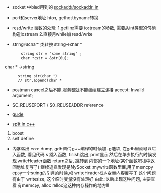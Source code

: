 + socket 中bind用到的 [sockaddr/sockaddr_in](http://beej.us/guide/bgnet/output/html/multipage/sockaddr_inman.html)

+ port和server地址  hton, gethostbyname转换

+ read/write 函数的处理: 
1.getline需要 iostream的参数, 需要从int类型的句柄构造iostream
2.直接用while加 read/write

+ string和char* 类转换
string->char *
		  
		  string str = "some string" ;
		  char *cstr = &str[0u];
char * ->string

		  string str(char *)
		  // str.append(char *
		  
+ postman cancel之后不能 服务器就不能继续建立连接
	accept: Invalid argument;

+ SO_REUSEPORT / SO_REUSEADDR [reference](http://stackoverflow.com/questions/14388706/socket-options-so-reuseaddr-and-so-reuseport-how-do-they-differ-do-they-mean-t)


+ [guide](https://www.scribd.com/document/120274805/QGNPs)

+ [split in c++](http://stackoverflow.com/questions/236129/split-a-string-in-c)
1. boost
2. self define

+ 内存溢出 core dump, 
gdb调试 g++编译的时候加 -g选项, 在gdb里面可以进入函数, 看见代码
s 跳入函数, finish跳出, print显示
然后在单步执行的时候发现 writeHeader函数 return之后, 跳转到 内部的一个地址(某个函数吧栈中返回地址复写了)
继续追查发现是MySocket::mywrite函数里面,用了memcpy cpoy一个string的引用的时候,吧 writeHeader栈内变量内容覆写了
这个问题有由于 writesize, 这个临时变量没有处理好
由此: 以后出现这种问题, 主要查看 有memcpy, alloc relloc这这种内存操作的地方!!!